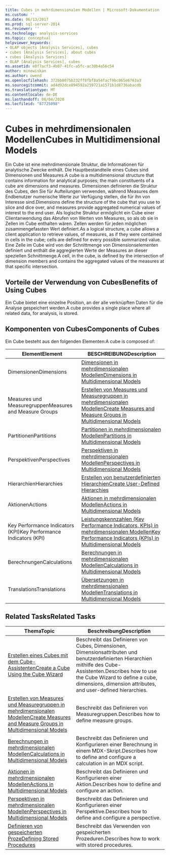 ```yaml
---
title: Cubes in mehrdimensionalen Modellen | Microsoft-Dokumentation
ms.custom: ''
ms.date: 06/13/2017
ms.prod: sql-server-2014
ms.reviewer: ''
ms.technology: analysis-services
ms.topic: conceptual
helpviewer_keywords:
- OLAP objects [Analysis Services], cubes
- cubes [Analysis Services], about cubes
- cubes [Analysis Services]
- OLAP [Analysis Services], cubes
ms.assetid: e0f7acf3-4b07-41fc-a5fc-ac30b4a56c54
author: minewiskan
ms.author: owend
ms.openlocfilehash: 372bb8075b232ff8fbf8a54facf9bc065e6763a3
ms.sourcegitcommit: ad4d92dce894592a259721a1571b1d8736abacdb
ms.translationtype: MT
ms.contentlocale: de-DE
ms.lasthandoff: 08/04/2020
ms.locfileid: "87725098"
---
```

# <a name="cubes-in-multidimensional-models"></a><span data-ttu-id="b3c75-102">Cubes in mehrdimensionalen Modellen</span><span class="sxs-lookup"><span data-stu-id="b3c75-102">Cubes in Multidimensional Models</span></span>
  <span data-ttu-id="b3c75-103">Ein Cube ist eine mehrdimensionale Struktur, die Informationen für analytische Zwecke enthält. Die Hauptbestandteile eines Cubes sind Dimensionen und Measures.</span><span class="sxs-lookup"><span data-stu-id="b3c75-103">A cube is a multidimensional structure that contains information for analytical purposes; the main constituents of a cube are dimensions and measures.</span></span> <span data-ttu-id="b3c75-104">Dimensionen definieren die Struktur des Cubes, den Sie für Aufteilungen verwenden, während Measures dem Endbenutzer numerische Werte zur Verfügung stellen, die für ihn von Interesse sind.</span><span class="sxs-lookup"><span data-stu-id="b3c75-104">Dimensions define the structure of the cube that you use to slice and dice over, and measures provide aggregated numerical values of interest to the end user.</span></span> <span data-ttu-id="b3c75-105">Als logische Struktur ermöglicht ein Cube einer Clientanwendung das Abrufen von Werten von Measures, so als ob sie in Zellen im Cube enthalten wären. Zellen werden für jeden möglichen zusammengefassten Wert definiert.</span><span class="sxs-lookup"><span data-stu-id="b3c75-105">As a logical structure, a cube allows a client application to retrieve values, of measures, as if they were contained in cells in the cube; cells are defined for every possible summarized value.</span></span> <span data-ttu-id="b3c75-106">Eine Zelle im Cube wird von der Schnittmenge von Dimensionselementen definiert und enthält die aggregierten Werte der Measures an dieser speziellen Schnittmenge.</span><span class="sxs-lookup"><span data-stu-id="b3c75-106">A cell, in the cube, is defined by the intersection of dimension members and contains the aggregated values of the measures at that specific intersection.</span></span>  
  
## <a name="benefits-of-using-cubes"></a><span data-ttu-id="b3c75-107">Vorteile der Verwendung von Cubes</span><span class="sxs-lookup"><span data-stu-id="b3c75-107">Benefits of Using Cubes</span></span>  
 <span data-ttu-id="b3c75-108">Ein Cube bietet eine einzelne Position, an der alle verknüpften Daten für die Analyse gespeichert werden.</span><span class="sxs-lookup"><span data-stu-id="b3c75-108">A cube provides a single place where all related data, for analysis, is stored.</span></span>  
  
## <a name="components-of-cubes"></a><span data-ttu-id="b3c75-109">Komponenten von Cubes</span><span class="sxs-lookup"><span data-stu-id="b3c75-109">Components of Cubes</span></span>  
 <span data-ttu-id="b3c75-110">Ein Cube besteht aus den folgenden Elementen:</span><span class="sxs-lookup"><span data-stu-id="b3c75-110">A cube is composed of:</span></span>  
  
|<span data-ttu-id="b3c75-111">Element</span><span class="sxs-lookup"><span data-stu-id="b3c75-111">Element</span></span>|<span data-ttu-id="b3c75-112">BESCHREIBUNG</span><span class="sxs-lookup"><span data-stu-id="b3c75-112">Description</span></span>|  
|-------------|-----------------|  
|<span data-ttu-id="b3c75-113">Dimensionen</span><span class="sxs-lookup"><span data-stu-id="b3c75-113">Dimensions</span></span>|[<span data-ttu-id="b3c75-114">Dimensionen in mehrdimensionalen Modellen</span><span class="sxs-lookup"><span data-stu-id="b3c75-114">Dimensions in Multidimensional Models</span></span>](dimensions-in-multidimensional-models.md)|  
|<span data-ttu-id="b3c75-115">Measures und Measuregruppen</span><span class="sxs-lookup"><span data-stu-id="b3c75-115">Measures and Measure Groups</span></span>|[<span data-ttu-id="b3c75-116">Erstellen von Measures und Measuregruppen in mehrdimensionalen Modellen</span><span class="sxs-lookup"><span data-stu-id="b3c75-116">Create Measures and Measure Groups in Multidimensional Models</span></span>](create-measures-and-measure-groups-in-multidimensional-models.md)|  
|<span data-ttu-id="b3c75-117">Partitionen</span><span class="sxs-lookup"><span data-stu-id="b3c75-117">Partitions</span></span>|[<span data-ttu-id="b3c75-118">Partitionen in mehrdimensionalen Modellen</span><span class="sxs-lookup"><span data-stu-id="b3c75-118">Partitions in Multidimensional Models</span></span>](partitions-in-multidimensional-models.md)|  
|<span data-ttu-id="b3c75-119">Perspektiven</span><span class="sxs-lookup"><span data-stu-id="b3c75-119">Perspectives</span></span>|[<span data-ttu-id="b3c75-120">Perspektiven in mehrdimensionalen Modellen</span><span class="sxs-lookup"><span data-stu-id="b3c75-120">Perspectives in Multidimensional Models</span></span>](perspectives-in-multidimensional-models.md)|  
|<span data-ttu-id="b3c75-121">Hierarchien</span><span class="sxs-lookup"><span data-stu-id="b3c75-121">Hierarchies</span></span>|[<span data-ttu-id="b3c75-122">Erstellen von benutzerdefinierten Hierarchien</span><span class="sxs-lookup"><span data-stu-id="b3c75-122">Create User-Defined Hierarchies</span></span>](user-defined-hierarchies-create.md)|  
|<span data-ttu-id="b3c75-123">Aktionen</span><span class="sxs-lookup"><span data-stu-id="b3c75-123">Actions</span></span>|[<span data-ttu-id="b3c75-124">Aktionen in mehrdimensionalen Modellen</span><span class="sxs-lookup"><span data-stu-id="b3c75-124">Actions in Multidimensional Models</span></span>](actions-in-multidimensional-models.md)|  
|<span data-ttu-id="b3c75-125">Key Performance Indicators (KPI)</span><span class="sxs-lookup"><span data-stu-id="b3c75-125">Key Performance Indicators (KPI)</span></span>|[<span data-ttu-id="b3c75-126">Leistungskennzahlen &#40;Key Performance Indicators, KPIs&#41; in mehrdimensionalen Modellen</span><span class="sxs-lookup"><span data-stu-id="b3c75-126">Key Performance Indicators &#40;KPIs&#41; in Multidimensional Models</span></span>](key-performance-indicators-kpis-in-multidimensional-models.md)|  
|<span data-ttu-id="b3c75-127">Berechnungen</span><span class="sxs-lookup"><span data-stu-id="b3c75-127">Calculations</span></span>|[<span data-ttu-id="b3c75-128">Berechnungen in mehrdimensionalen Modellen</span><span class="sxs-lookup"><span data-stu-id="b3c75-128">Calculations in Multidimensional Models</span></span>](calculations-in-multidimensional-models.md)|  
|<span data-ttu-id="b3c75-129">Translations</span><span class="sxs-lookup"><span data-stu-id="b3c75-129">Translations</span></span>|[<span data-ttu-id="b3c75-130">Übersetzungen in mehrdimensionalen Modellen</span><span class="sxs-lookup"><span data-stu-id="b3c75-130">Translations in Multidimensional Models</span></span>](translations-in-multidimensional-models-analysis-services.md)|  
  
## <a name="related-tasks"></a><span data-ttu-id="b3c75-131">Related Tasks</span><span class="sxs-lookup"><span data-stu-id="b3c75-131">Related Tasks</span></span>  
  
|<span data-ttu-id="b3c75-132">Thema</span><span class="sxs-lookup"><span data-stu-id="b3c75-132">Topic</span></span>|<span data-ttu-id="b3c75-133">Beschreibung</span><span class="sxs-lookup"><span data-stu-id="b3c75-133">Description</span></span>|  
|-----------|-----------------|  
|[<span data-ttu-id="b3c75-134">Erstellen eines Cubes mit dem Cube-Assistenten</span><span class="sxs-lookup"><span data-stu-id="b3c75-134">Create a Cube Using the Cube Wizard</span></span>](create-a-cube-using-the-cube-wizard.md)|<span data-ttu-id="b3c75-135">Beschreibt das Definieren von Cubes, Dimensionen, Dimensionsattributen und benutzerdefinierten Hierarchien mithilfe des Cube-Assistenten.</span><span class="sxs-lookup"><span data-stu-id="b3c75-135">Describes how to use the Cube Wizard to define a cube, dimensions, dimension attributes, and user-defined hierarchies.</span></span>|  
|[<span data-ttu-id="b3c75-136">Erstellen von Measures und Measuregruppen in mehrdimensionalen Modellen</span><span class="sxs-lookup"><span data-stu-id="b3c75-136">Create Measures and Measure Groups in Multidimensional Models</span></span>](create-measures-and-measure-groups-in-multidimensional-models.md)|<span data-ttu-id="b3c75-137">Beschreibt das Definieren von Measuregruppen.</span><span class="sxs-lookup"><span data-stu-id="b3c75-137">Describes how to define measure groups.</span></span>|  
|[<span data-ttu-id="b3c75-138">Berechnungen in mehrdimensionalen Modellen</span><span class="sxs-lookup"><span data-stu-id="b3c75-138">Calculations in Multidimensional Models</span></span>](calculations-in-multidimensional-models.md)|<span data-ttu-id="b3c75-139">Beschreibt das Definieren und Konfigurieren einer Berechnung in einem MDX-Skript.</span><span class="sxs-lookup"><span data-stu-id="b3c75-139">Describes how to define and configure a calculation in an MDX script.</span></span>|  
|[<span data-ttu-id="b3c75-140">Aktionen in mehrdimensionalen Modellen</span><span class="sxs-lookup"><span data-stu-id="b3c75-140">Actions in Multidimensional Models</span></span>](actions-in-multidimensional-models.md)|<span data-ttu-id="b3c75-141">Beschreibt das Definieren und Konfigurieren einer Aktion.</span><span class="sxs-lookup"><span data-stu-id="b3c75-141">Describes how to define and configure an action.</span></span>|  
|[<span data-ttu-id="b3c75-142">Perspektiven in mehrdimensionalen Modellen</span><span class="sxs-lookup"><span data-stu-id="b3c75-142">Perspectives in Multidimensional Models</span></span>](perspectives-in-multidimensional-models.md)|<span data-ttu-id="b3c75-143">Beschreibt das Definieren und Konfigurieren einer Perspektive.</span><span class="sxs-lookup"><span data-stu-id="b3c75-143">Describes how to define and configure a perspective.</span></span>|  
|[<span data-ttu-id="b3c75-144">Definieren von gespeicherten Proze</span><span class="sxs-lookup"><span data-stu-id="b3c75-144">Defining Stored Procedures</span></span>](../multidimensional-models-extending-olap-stored-procedures/defining-stored-procedures.md)|<span data-ttu-id="b3c75-145">Beschreibt das Verwenden von gespeicherten Prozeduren.</span><span class="sxs-lookup"><span data-stu-id="b3c75-145">Describes how to work with stored procedures.</span></span>|  
  
  
